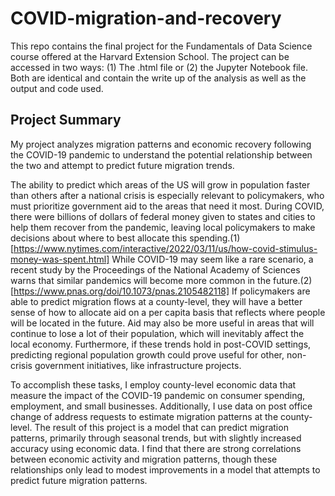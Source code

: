# COVID-migration-and-recovery
This repo contains the final project for the Fundamentals of Data Science course offered at the Harvard Extension School. The project can be accessed in two ways: (1) The .html file or (2) the Jupyter Notebook file. Both are identical and contain the write up of the analysis as well as the output and code used.

## Project Summary
My project analyzes migration patterns and economic recovery following the COVID-19 pandemic to understand the potential relationship between the two and attempt to predict future migration trends.

The ability to predict which areas of the US will grow in population faster than others after a national crisis is especially relevant to policymakers, who must prioritize government aid to the areas that need it most. During COVID, there were billions of dollars of federal money given to states and cities to help them recover from the pandemic, leaving local policymakers to make decisions about where to best allocate this spending.(1)[https://www.nytimes.com/interactive/2022/03/11/us/how-covid-stimulus-money-was-spent.html] While COVID-19 may seem like a rare scenario, a recent study by the Proceedings of the National Academy of Sciences warns that similar pandemics will become more common in the future.(2)[https://www.pnas.org/doi/10.1073/pnas.2105482118] If policymakers are able to predict migration flows at a county-level, they will have a better sense of how to allocate aid on a per capita basis that reflects where people will be located in the future. Aid may also be more useful in areas that will continue to lose a lot of their population, which will inevitably affect the local economy. Furthermore, if these trends hold in post-COVID settings, predicting regional population growth could prove useful for other, non-crisis government initiatives, like infrastructure projects.

To accomplish these tasks, I employ county-level economic data that measure the impact of the COVID-19 pandemic on consumer spending, employment, and small businesses. Additionally, I use data on post office change of address requests to estimate migration patterns at the county-level. The result of this project is a model that can predict migration patterns, primarily through seasonal trends, but with slightly increased accuracy using economic data. I find that there are strong correlations between economic activity and migration patterns, though these relationships only lead to modest improvements in a model that attempts to predict future migration patterns.
